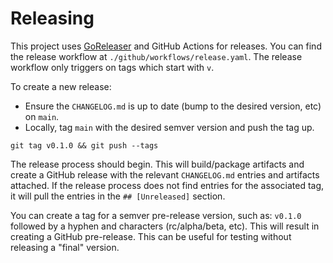 # Releasing

This project uses [GoReleaser](https://goreleaser.com/) and GitHub Actions for
releases. You can find the release workflow at
`./github/workflows/release.yaml`. The release workflow only triggers on tags
which start with `v`.

To create a new release:

* Ensure the `CHANGELOG.md` is up to date (bump to the desired version, etc) on
  `main`.
* Locally, tag `main` with the desired semver version and push the tag up.

```shell
git tag v0.1.0 && git push --tags
```

The release process should begin. This will build/package artifacts and create
a GitHub release with the relevant `CHANGELOG.md` entries and artifacts
attached. If the release process does not find entries for the associated tag,
it will pull the entries in the `## [Unreleased]` section.

You can create a tag for a semver pre-release version, such as: `v0.1.0`
followed by a hyphen and characters (rc/alpha/beta, etc). This will result in
creating a GitHub pre-release. This can be useful for testing without releasing
a "final" version.
